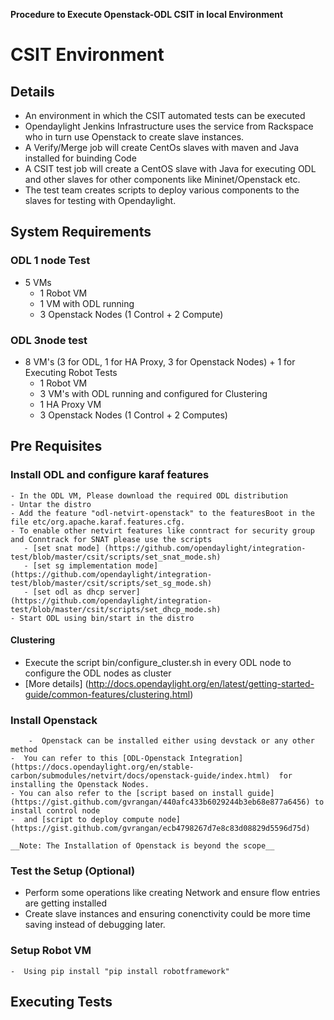 **Procedure to Execute Openstack-ODL CSIT in local Environment**

# CSIT Environment

## Details  
  - An environment in which the CSIT automated tests can be executed
  - Opendaylight Jenkins Infrastructure uses the service from Rackspace who in turn use Openstack
     to create slave instances.
  - A Verify/Merge job will create CentOs slaves with maven and Java installed for buinding Code
  - A CSIT test job will create a  CentOS slave with Java for executing ODL and other slaves for 
	other components like Mininet/Openstack etc.
  - The test team creates scripts to deploy various components to the slaves for testing with Opendaylight.  
  
## System Requirements

### ODL 1 node Test

 - 5 VMs
   - 1  Robot VM
   - 1  VM with ODL running
   - 3  Openstack Nodes (1 Control + 2 Compute)
   
### ODL 3node test

 - 8 VM's (3 for ODL, 1 for HA Proxy, 3 for Openstack Nodes) + 1 for Executing Robot Tests
   - 1  Robot VM
   - 3  VM's with ODL running and configured for Clustering
   - 1  HA Proxy VM
   - 3  Openstack Nodes (1 Control + 2 Computes)
  
## Pre Requisites

### Install ODL and configure karaf features

	- In the ODL VM, Please download the required ODL distribution
	- Untar the distro
	- Add the feature "odl-netvirt-openstack" to the featuresBoot in the file etc/org.apache.karaf.features.cfg.
	- To enable other netvirt features like conntract for security group and Conntrack for SNAT please use the scripts 
	   - [set snat mode] (https://github.com/opendaylight/integration-test/blob/master/csit/scripts/set_snat_mode.sh)
	   - [set sg implementation mode] (https://github.com/opendaylight/integration-test/blob/master/csit/scripts/set_sg_mode.sh)
	   - [set odl as dhcp server] (https://github.com/opendaylight/integration-test/blob/master/csit/scripts/set_dhcp_mode.sh)		
	- Start ODL using bin/start in the distro

#### Clustering

   - Execute the script bin/configure_cluster.sh in every ODL node to configure the ODL nodes as cluster
   - [More details] (http://docs.opendaylight.org/en/latest/getting-started-guide/common-features/clustering.html)

### Install Openstack 

        -  Openstack can be installed either using devstack or any other method
	-  You can refer to this [ODL-Openstack Integration] (https://docs.opendaylight.org/en/stable-carbon/submodules/netvirt/docs/openstack-guide/index.html)  for installing the Openstack Nodes.
	- You can also refer to the [script based on install guide] (https://gist.github.com/gvrangan/440afc433b6029244b3eb68e877a6456) to install control node
	-  and [script to deploy compute node] (https://gist.github.com/gvrangan/ecb4798267d7e8c83d08829d5596d75d)
	
	__Note: The Installation of Openstack is beyond the scope__

### Test the Setup (Optional)

   - Perform some operations like creating Network and ensure flow entries are getting installed
   - Create slave instances and ensuring conenctivity could be more time saving instead of debugging later.

### Setup Robot VM

    -  Using pip install "pip install robotframework" 
 
 
## Executing Tests


